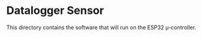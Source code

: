 # Datalogger Sensor

This directory contains the software that will run on the ESP32 µ-controller.

